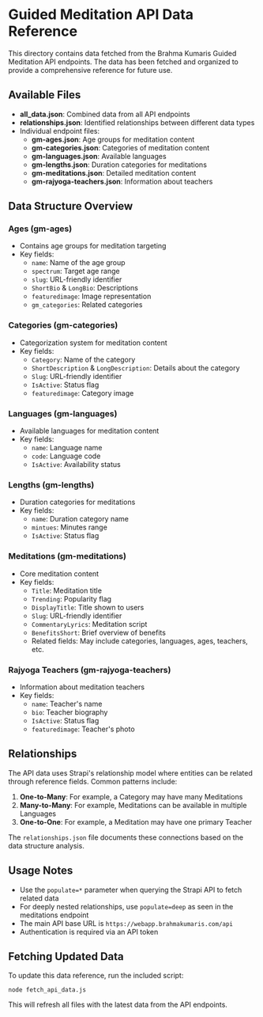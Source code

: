 # Guided Meditation API Data Reference

This directory contains data fetched from the Brahma Kumaris Guided Meditation API endpoints. The data has been fetched and organized to provide a comprehensive reference for future use.

## Available Files

- **all_data.json**: Combined data from all API endpoints
- **relationships.json**: Identified relationships between different data types
- Individual endpoint files:
  - **gm-ages.json**: Age groups for meditation content
  - **gm-categories.json**: Categories of meditation content
  - **gm-languages.json**: Available languages
  - **gm-lengths.json**: Duration categories for meditations
  - **gm-meditations.json**: Detailed meditation content
  - **gm-rajyoga-teachers.json**: Information about teachers

## Data Structure Overview

### Ages (gm-ages)
- Contains age groups for meditation targeting
- Key fields:
  - `name`: Name of the age group
  - `spectrum`: Target age range
  - `slug`: URL-friendly identifier
  - `ShortBio` & `LongBio`: Descriptions
  - `featuredimage`: Image representation
  - `gm_categories`: Related categories

### Categories (gm-categories)
- Categorization system for meditation content
- Key fields:
  - `Category`: Name of the category
  - `ShortDescription` & `LongDescription`: Details about the category
  - `Slug`: URL-friendly identifier
  - `IsActive`: Status flag
  - `featuredimage`: Category image

### Languages (gm-languages)
- Available languages for meditation content
- Key fields:
  - `name`: Language name
  - `code`: Language code
  - `IsActive`: Availability status

### Lengths (gm-lengths)
- Duration categories for meditations
- Key fields:
  - `name`: Duration category name
  - `mintues`: Minutes range
  - `IsActive`: Status flag

### Meditations (gm-meditations)
- Core meditation content
- Key fields:
  - `Title`: Meditation title
  - `Trending`: Popularity flag
  - `DisplayTitle`: Title shown to users
  - `Slug`: URL-friendly identifier
  - `CommentaryLyrics`: Meditation script
  - `BenefitsShort`: Brief overview of benefits
  - Related fields: May include categories, languages, ages, teachers, etc.

### Rajyoga Teachers (gm-rajyoga-teachers)
- Information about meditation teachers
- Key fields:
  - `name`: Teacher's name
  - `bio`: Teacher biography
  - `IsActive`: Status flag
  - `featuredimage`: Teacher's photo

## Relationships

The API data uses Strapi's relationship model where entities can be related through reference fields. Common patterns include:

1. **One-to-Many**: For example, a Category may have many Meditations
2. **Many-to-Many**: For example, Meditations can be available in multiple Languages
3. **One-to-One**: For example, a Meditation may have one primary Teacher

The `relationships.json` file documents these connections based on the data structure analysis.

## Usage Notes

- Use the `populate=*` parameter when querying the Strapi API to fetch related data
- For deeply nested relationships, use `populate=deep` as seen in the meditations endpoint
- The main API base URL is `https://webapp.brahmakumaris.com/api`
- Authentication is required via an API token

## Fetching Updated Data

To update this data reference, run the included script:

```
node fetch_api_data.js
```

This will refresh all files with the latest data from the API endpoints. 